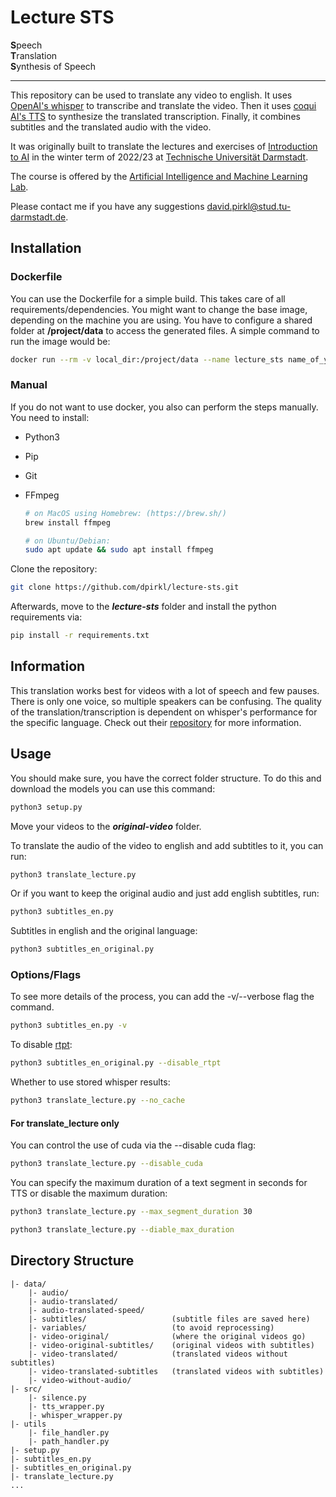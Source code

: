 # Lecture STS

**S**peech\
**T**ranslation\
**S**ynthesis of Speech

---

This repository can be used to translate any video to english. It uses [OpenAI's whisper](https://github.com/openai/whisper) to transcribe and translate the video. Then it uses [coqui AI's TTS](https://github.com/coqui-ai/TTS) to synthesize the translated transcription. Finally, it combines subtitles and the translated audio with the video.

It was originally built to translate the lectures and exercises of [Introduction to AI](https://www.tucan.tu-darmstadt.de/scripts/mgrqispi.dll?APPNAME=CampusNet&PRGNAME=COURSEDETAILS&ARGUMENTS=-N000000000000001,-N000662,-N0,-N382005038576888,-N382005038510889,-N0,-N0,-N0) in the winter term of 2022/23 at [Technische Universität Darmstadt](https://www.tu-darmstadt.de/).

The course is offered by the [Artificial Intelligence and Machine Learning Lab](https://ml-research.github.io/).

Please contact me if you have any suggestions [david.pirkl@stud.tu-darmstadt.de](mailto:david.pirkl@stud.tu-darmstadt.de).

## Installation

### Dockerfile

You can use the Dockerfile for a simple build. This takes care of all requirements/dependencies. You might want to change the base image, depending on the machine you are using. You have to configure a shared folder at **/project/data** to access the generated files. A simple command to run the image would be:

```bash
docker run --rm -v local_dir:/project/data --name lecture_sts name_of_your_docker_image:latest
```

### Manual

If you do not want to use docker, you also can perform the steps manually. You need to install:

- Python3
- Pip
- Git
- FFmpeg

  ```bash
  # on MacOS using Homebrew: (https://brew.sh/)
  brew install ffmpeg

  # on Ubuntu/Debian:
  sudo apt update && sudo apt install ffmpeg
  ```

Clone the repository:

```bash
git clone https://github.com/dpirkl/lecture-sts.git
```

Afterwards, move to the **_lecture-sts_** folder and install the python requirements via:

```bash
pip install -r requirements.txt
```

## Information

This translation works best for videos with a lot of speech and few pauses. There is only one voice, so multiple speakers can be confusing. The quality of the translation/transcription is dependent on whisper's performance for the specific language. Check out their [repository](https://github.com/openai/whisper) for more information.

## Usage

You should make sure, you have the correct folder structure. To do this and download the models you can use this command:

```bash
python3 setup.py
```

Move your videos to the **_original-video_** folder.

To translate the audio of the video to english and add subtitles to it, you can run:

```bash
python3 translate_lecture.py
```

Or if you want to keep the original audio and just add english subtitles, run:

```bash
python3 subtitles_en.py
```

Subtitles in english and the original language:

```bash
python3 subtitles_en_original.py
```

### Options/Flags

To see more details of the process, you can add the -v/--verbose flag the command.

```bash
python3 subtitles_en.py -v
```

To disable [rtpt](https://github.com/ml-research/rtpt):

```bash
python3 subtitles_en_original.py --disable_rtpt
```

Whether to use stored whisper results:

```bash
python3 translate_lecture.py --no_cache
```

#### For translate_lecture only

You can control the use of cuda via the --disable cuda flag:

```bash
python3 translate_lecture.py --disable_cuda
```

You can specify the maximum duration of a text segment in seconds for TTS or disable the maximum duration:

```bash
python3 translate_lecture.py --max_segment_duration 30

python3 translate_lecture.py --diable_max_duration
```

## Directory Structure

```
|- data/
    |- audio/
    |- audio-translated/
    |- audio-translated-speed/
    |- subtitles/                   (subtitle files are saved here)
    |- variables/                   (to avoid reprocessing)
    |- video-original/              (where the original videos go)
    |- video-original-subtitles/    (original videos with subtitles)
    |- video-translated/            (translated videos without subtitles)
    |- video-translated-subtitles   (translated videos with subtitles)
    |- video-without-audio/
|- src/
    |- silence.py
    |- tts_wrapper.py
    |- whisper_wrapper.py
|- utils
    |- file_handler.py
    |- path_handler.py
|- setup.py
|- subtitles_en.py
|- subtitles_en_original.py
|- translate_lecture.py
...
```
